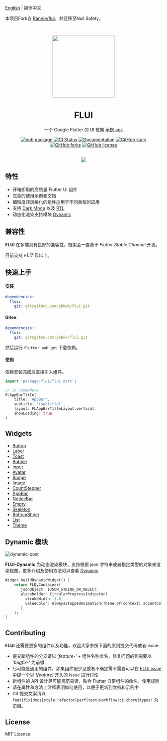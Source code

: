 [English](https://github.com/ybbwk/flui/blob/master/README.md) | 简体中文

本项目Fork自 [Rannie/flui](https://github.com/Rannie/flui)，并迁移至Null Safety。

<br />
<p align="center">
    <a href="https://flui.xin">
        <img width="200" src="https://abtfun.oss-cn-beijing.aliyuncs.com/img/2019-12-18-Artboard.png">
    </a>
</p>

<h1 align="center">FLUI</h1>

<div align="center">

<p>一个 Google Flutter 的 UI 框架 <a href="https://www.flui.xin/app/flui.apk">示例 apk</a></p>

[![pub package](https://img.shields.io/pub/v/flui.svg)](https://pub.dev/packages/flui) 
[![CI Status](https://github.com/rannie/flui/workflows/test/badge.svg)](https://github.com/Rannie/flui/actions) 
[![Documentation](https://img.shields.io/badge/read_the-docs-2196f3.svg)](https://www.flui.xin/en/widgets/button.html) 
[![GitHub stars](https://img.shields.io/github/stars/Rannie/flui)](https://github.com/Rannie/flui/stargazers) 
[![GitHub forks](https://img.shields.io/github/forks/Rannie/flui.svg)](https://github.com/Rannie/flui) 
[![GitHub license](https://img.shields.io/github/license/Rannie/flui.svg)](https://github.com/Rannie/flui/blob/master/LICENSE)

<br/>
<img src="http://abtfun.oss-cn-beijing.aliyuncs.com/img/2019-12-18-overview-2.png" />

</div>

## 特性

* 开箱即用的高质量 Flutter UI 组件 
* 完善的使用示例和文档
* 细粒度非风格化的组件适用于不同类型的应用
* 支持 [Dark Mode](https://abtfun.oss-cn-beijing.aliyuncs.com/img/2019-12-27-dark_shots.png) 以及 [RTL](https://abtfun.oss-cn-beijing.aliyuncs.com/img/2019-12-27-rtl_shots.png)
* 动态化渲染支持模块 [Dynamic](https://www.flui.xin/dynamic.html)

## 兼容性

**FLUI** 在多端具有良好的兼容性，框架会一直基于 *Flutter Stable Channel* 开发。

目前支持 *v1.17* 及以上。


## 快速上手

#### 安装

```yaml
dependencies:
  flui:
    git: git@github.com:ybbwk/flui.git
```

#### Gitee

```yaml
dependencies:
  flui:
    git: git@gitee.com:ybbwk/flui.git
```

然后运行 `flutter pub get` 下载依赖。

#### 使用

依赖安装完成后直接引入组件。

```dart
import 'package:flui/flui.dart';

// in somewhere
FLAppBarTitle(
    title: 'AppBar',
    subtitle: '(subtitle)',
    layout: FLAppBarTitleLayout.vertical,
    showLoading: true
)

```

## Widgets

- [Button](https://www.flui.xin/widgets/button.html)
- [Label](https://www.flui.xin/widgets/label.html)
- [Toast](https://www.flui.xin/widgets/toast.html)
- [Bubble](https://www.flui.xin/widgets/bubble.html)
- [Input](https://www.flui.xin/widgets/input.html)
- [Avatar](https://www.flui.xin/widgets/avatar.html)
- [Badge](https://www.flui.xin/widgets/badge.html)
- [Image](https://www.flui.xin/widgets/image.html)
- [CountStepper](https://www.flui.xin/widgets/counter.html)
- [AppBar](https://www.flui.xin/widgets/appbar.html)
- [NoticeBar](https://www.flui.xin/widgets/notice-bar.html)
- [Empty](https://www.flui.xin/widgets/empty.html)
- [Skeleton](https://www.flui.xin/widgets/skeleton.html)
- [BottomSheet](https://www.flui.xin/widgets/bottom-sheet.html)
- [List](https://www.flui.xin/widgets/list.html)
- [Theme](https://www.flui.xin/widgets/theme.html)

## Dynamic 模块

![dynamic-post](https://abtfun.oss-cn-beijing.aliyuncs.com/img/2020-03-11-dynamic-poster-1.png)

**FLUI-Dynamic** 为动态渲染模块，支持根据 json 字符串或者指定类型的对象来渲染视图，更多介绍及使用方法可以查看 [Dynamic](https://www.flui.xin/dynamic.html)

``` dart
Widget buildDynamicWidget() {
    return FLDyContainer(
       jsonObject: $JSON_STRING_OR_OBJECT,
       placeholder: CircularProgressIndicator(
         strokeWidth: 3.0,
         valueColor: AlwaysStoppedAnimation(Theme.of(context).accentColor),
       ),
    );
}
```

## Contributing

**FLUI** 还需要更多的组件以及功能，欢迎大家参照下面的原则提交代码或者 issue:

* 提交新组件的分支请以 *'feature-'* + 组件名称命名，修复问题的则需要以 *'bugfix-'* 为前缀
* 尽可能是通用的组件，如果组件很少见或者不确定需不需要可以在 [FLUI issue](https://github.com/Rannie/flui/issues) 中提一个以 *\[feature\]* 开头的 issue 进行讨论
* 新组件的 API 设计尽可能规范易读，贴合 Flutter 自带组件的命名，使用规则
* 请在属性和方法上注释表明如何使用，以便于更新到文档和示例中
* Git 提交文案请以 `feat|fix|docs|style|refactor|perf|test|workflow|ci|chore|types:` 为前缀。

## License

MIT License


